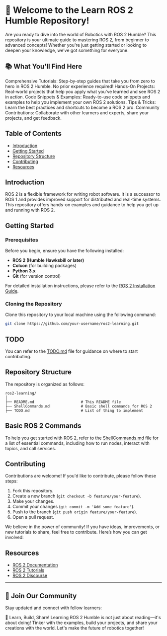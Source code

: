 # 🚀 Welcome to the Learn ROS 2 Humble Repository!
Are you ready to dive into the world of Robotics with ROS 2 Humble? This repository is your ultimate guide to mastering ROS 2, from beginner to advanced concepts! Whether you're just getting started or looking to deepen your knowledge, we’ve got something for everyone.

## 📚 What You'll Find Here
Comprehensive Tutorials: Step-by-step guides that take you from zero to hero in ROS 2 Humble. No prior experience required!
Hands-On Projects: Real-world projects that help you apply what you've learned and see ROS 2 in action.
Code Snippets & Examples: Ready-to-use code snippets and examples to help you implement your own ROS 2 solutions.
Tips & Tricks: Learn the best practices and shortcuts to become a ROS 2 pro.
Community Contributions: Collaborate with other learners and experts, share your projects, and get feedback.

## Table of Contents
- [Introduction](#introduction)
- [Getting Started](#getting-started)
- [Repository Structure](#repository-structure)
- [Contributing](#contributing)
- [Resources](#resources)

## Introduction

ROS 2 is a flexible framework for writing robot software. It is a successor to ROS 1 and provides improved support for distributed and real-time systems. This repository offers hands-on examples and guidance to help you get up and running with ROS 2.

## Getting Started

### Prerequisites

Before you begin, ensure you have the following installed:

- **ROS 2 (Humble Hawksbill or later)**
- **Colcon** (for building packages)
- **Python 3.x**
- **Git** (for version control)

For detailed installation instructions, please refer to the [ROS 2 Installation Guide](https://docs.ros.org/en/humble/Installation.html).

### Cloning the Repository

Clone this repository to your local machine using the following command:

```bash
git clone https://github.com/your-username/ros2-learning.git
```
## TODO
You can refer to the [TODO.md](TODO.md) file for guidance on where to start contributing.

## Repository Structure

The repository is organized as follows:

```
ros2-learning/
│
├── README.md                     # This README file
├── ShellCommands.md              # Basic shell commands for ROS 2
├── TODO.md                       # List of thing to implement
```

## Basic ROS 2 Commands

To help you get started with ROS 2, refer to the [ShellCommands.md](ShellCommands.md) file for a list of essential commands, including how to run nodes, interact with topics, and call services.


## Contributing

Contributions are welcome! If you'd like to contribute, please follow these steps:

1. Fork this repository.
2. Create a new branch (`git checkout -b feature/your-feature`).
3. Make your changes.
4. Commit your changes (`git commit -m 'Add some feature'`).
5. Push to the branch (`git push origin feature/your-feature`).
6. Open a pull request.

We believe in the power of community! If you have ideas, improvements, or new tutorials to share, feel free to contribute. Here’s how you can get involved:


## Resources

- [ROS 2 Documentation](https://docs.ros.org/en/humble/)
- [ROS 2 Tutorials](https://docs.ros.org/en/humble/Tutorials.html)
- [ROS 2 Discourse](https://discourse.ros.org/)

---

## 🌟 Join Our Community
Stay updated and connect with fellow learners:

🧠 Learn, Build, Share!
Learning ROS 2 Humble is not just about reading—it's about doing! Tinker with the examples, build your projects, and share your creations with the world. Let's make the future of robotics together!
